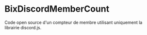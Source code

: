 # BixDiscordMemberCount
Code open source d'un compteur de membre utilisant uniquement la librairie discord.js.
